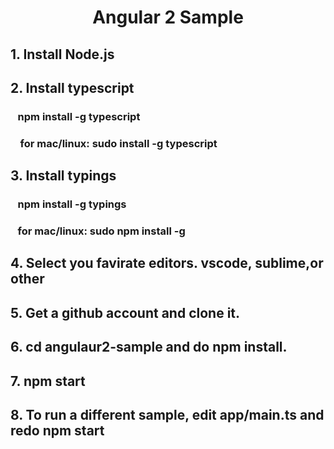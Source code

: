 <h1 style="text-align: center;">Angular 2 Sample</h1>
<h2>1. Install Node.js</h2>
<h2>2. Install typescript </h2>
  <h3>&nbsp;&nbsp;&nbsp;npm install -g typescript</h3>
  <h3>&nbsp;&nbsp;&nbsp; for mac/linux: sudo install -g typescript</h3>
<h2>3. Install typings</h2>
   <h3>&nbsp;&nbsp;&nbsp;npm install -g typings</h3>
  <h3>&nbsp;&nbsp;&nbsp;for mac/linux: sudo npm install -g</h3>
<h2>4. Select you favirate editors. vscode, sublime,or other</h2>
<h2>5. Get a github account and clone it.</h2>
<h2>6. cd angulaur2-sample and do npm install. </h2>
<h2>7. npm start </h2>
<h2>8. To run a different sample, edit app/main.ts and redo npm start</h2>
